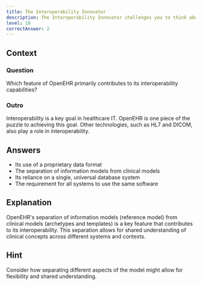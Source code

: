 ```yaml
---
title: The Interoperability Innovator
description: The Interoperability Innovator challenges you to think about how OpenEHR facilitates data exchange between different systems!
level: 18
correctAnswer: 2
---
```


## Context

### Question

Which feature of OpenEHR primarily contributes to its interoperability capabilities?

### Outro

Interoperability is a key goal in healthcare IT. OpenEHR is one piece of the puzzle to achieving this goal. Other technologies, such as HL7 and DICOM, also play a role in interoperability.

## Answers

- Its use of a proprietary data format
- The separation of information models from clinical models
- Its reliance on a single, universal database system
- The requirement for all systems to use the same software

## Explanation

OpenEHR's separation of information models (reference model) from clinical models (archetypes and templates) is a key feature that contributes to its interoperability. This separation allows for shared understanding of clinical concepts across different systems and contexts.

## Hint

Consider how separating different aspects of the model might allow for flexibility and shared understanding.
